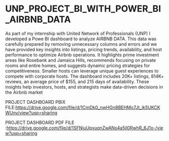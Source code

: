# UNP_PROJECT_BI_WITH_POWER_BI_AIRBNB_DATA

As part of my internship with United Network of Professionals (UNP) I developed a Powe BI dashboard to analyze AIRBNB DATA. This data was carefully prepared by removing unnecessary columns and errors and we have provided key insights into listings, pricing trends, availability, and host performance to optimize Airbnb operations. It highlights prime investment areas like Rosebank and Jamaica Hills, recommends focusing on private rooms and entire homes, and suggests dynamic pricing strategies for competitiveness. Smaller hosts can leverage unique guest experiences to compete with corporate hosts. The dashboard includes 20K+ listings, 814K+ reviews, an average price of $155, and 215 days of availability. These insights help investors, hosts, and strategists make data-driven decisions in the Airbnb market

PROJECT DASHBOARD PBIX FILE:https://drive.google.com/file/d/1CmDk0_nwHGn8BEHMo7Jt_ik5UKCKWUnv/view?usp=sharing

PROJECT DASHBOARD PDF FILE :https://drive.google.com/file/d/1SFNiuUpvuqnZwANs4a5jl0RwhR_6J1o-/view?usp=sharing

